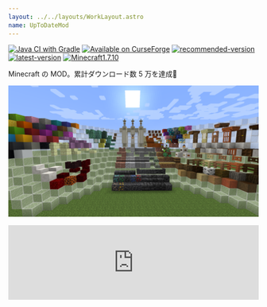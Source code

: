 ```yaml
---
layout: ../../layouts/WorkLayout.astro
name: UpToDateMod
---
```

[![Java CI with Gradle](https://github.com/yuma140902/UpToDateMod1.7.10/workflows/Java%20CI%20with%20Gradle/badge.svg)](https://github.com/yuma140902/UpToDateMod1.7.10/actions)
[![Available on CurseForge](https://cf.way2muchnoise.eu/full_306766_downloads.svg)](https://www.curseforge.com/minecraft/mc-mods/uptodatemod)
[![recommended-version](https://badgen.net/github/release/yuma140902/UpToDateMod1.7.10/stable?color=green&label=Recommended)](#)
[![latest-version](https://badgen.net/github/release/yuma140902/UpToDateMod1.7.10?color=97ca00&label=Latest)](#)
[![Minecraft1.7.10](https://img.shields.io/badge/Minecraft-1.7.10-blue.svg)](https://www.minecraft.net/)

Minecraft の MOD。累計ダウンロード数 5 万を達成🎉

![All Blocks and Items as of v2.4.0](../../images/uptodatemod.png)

<iframe src="https://cfwidget.com/306766" width="100%" style="border: none;">
    <a href="https://www.curseforge.com/minecraft/mc-mods/uptodatemod">
        https://www.curseforge.com/minecraft/mc-mods/uptodatemod
    </a>
</iframe>
